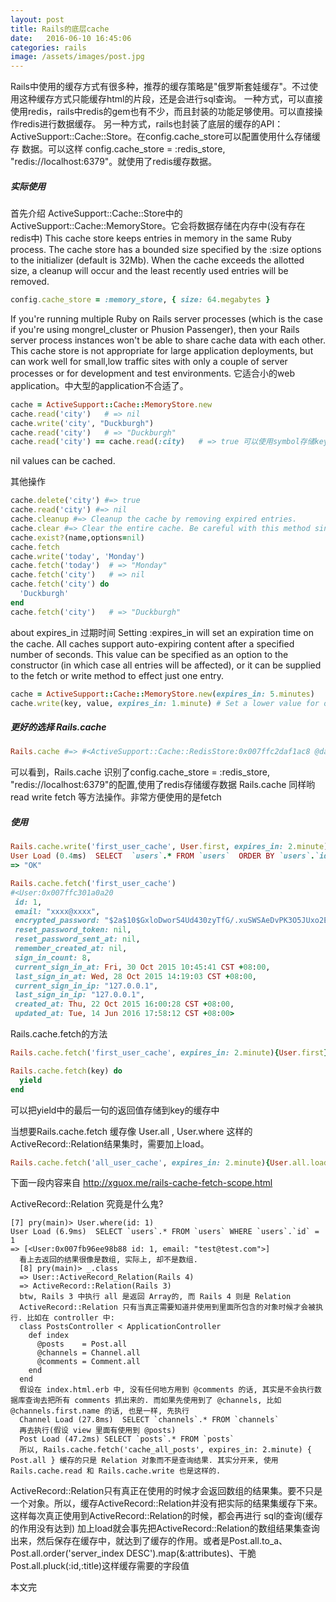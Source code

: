 ```yaml
---
layout: post
title: Rails的底层cache
date:   2016-06-10 16:45:06
categories: rails
image: /assets/images/post.jpg
---
```




Rails中使用的缓存方式有很多种，推荐的缓存策略是"俄罗斯套娃缓存"。不过使用这种缓存方式只能缓存html的片段，还是会进行sql查询。
一种方式，可以直接使用redis，rails中redis的gem也有不少，而且封装的功能足够使用。可以直接操作redis进行数据缓存。
另一种方式，rails也封装了底层的缓存的API：ActiveSupport::Cache::Store。在config.cache_store可以配置使用什么存储缓存
数据。可以这样 config.cache_store = :redis_store, "redis://localhost:6379"。就使用了redis缓存数据。

##### 实际使用

首先介绍 ActiveSupport::Cache::Store中的ActiveSupport::Cache::MemoryStore。它会将数据存储在内存中(没有存在redis中)
This cache store keeps entries in memory in the same Ruby process. The cache store has a bounded size specified by the :size options to the initializer (default is 32Mb). When the cache exceeds the allotted size, a cleanup will occur and the least recently used entries will be removed.

```ruby
config.cache_store = :memory_store, { size: 64.megabytes }
```

If you're running multiple Ruby on Rails server processes (which is the case if you're using mongrel_cluster or Phusion Passenger), then your Rails server process instances won't be able to share cache data with each other. This cache store is not appropriate for large application deployments,
but can work well for small,low traffic sites with only a couple of server processes or for development and test environments.
它适合小的web application。中大型的application不合适了。

```ruby
cache = ActiveSupport::Cache::MemoryStore.new
cache.read('city')   # => nil
cache.write('city', "Duckburgh")
cache.read('city')   # => "Duckburgh"
cache.read('city') == cache.read(:city)   # => true 可以使用symbol存储key
```

nil values can be cached.

其他操作

```ruby
cache.delete('city') #=> true
cache.read('city') #=> nil
cache.cleanup #=> Cleanup the cache by removing expired entries.
cache.clear #=> Clear the entire cache. Be careful with this method since it could affect other processes if shared cache is being used.
cache.exist?(name,options=nil)
cache.fetch
cache.write('today', 'Monday')
cache.fetch('today')  # => "Monday"
cache.fetch('city')   # => nil
cache.fetch('city') do
  'Duckburgh'
end
cache.fetch('city')   # => "Duckburgh"
```

about expires_in 过期时间
Setting :expires_in will set an expiration time on the cache. All caches support auto-expiring content after a specified number of seconds. This value can be specified as an option to the constructor (in which case all entries will be affected),
or it can be supplied to the fetch or write method to effect just one entry.

```ruby
cache = ActiveSupport::Cache::MemoryStore.new(expires_in: 5.minutes)
cache.write(key, value, expires_in: 1.minute) # Set a lower value for one entry
```

##### 更好的选择 Rails.cache

```ruby
Rails.cache #=> #<ActiveSupport::Cache::RedisStore:0x007ffc2daf1ac8 @data=#<Redis client v3.2.2 for redis://localhost:6379/0>, @options={}>
```
可以看到，Rails.cache 识别了config.cache_store = :redis_store, "redis://localhost:6379"的配置,使用了redis存储缓存数据
Rails.cache 同样哟 read write fetch 等方法操作。非常方便使用的是fetch

##### 使用

```ruby
Rails.cache.write('first_user_cache', User.first, expires_in: 2.minute)
User Load (0.4ms)  SELECT  `users`.* FROM `users`  ORDER BY `users`.`id` ASC LIMIT 1
=> "OK"

Rails.cache.fetch('first_user_cache')
#<User:0x007ffc301a0a20
 id: 1,
 email: "xxxx@xxxx",
 encrypted_password: "$2a$10$GxloDworS4Ud430zyTfG/.xuSWSAeDvPK3O5JUxo2EyOQlHAc1QAO",
 reset_password_token: nil,
 reset_password_sent_at: nil,
 remember_created_at: nil,
 sign_in_count: 8,
 current_sign_in_at: Fri, 30 Oct 2015 10:45:41 CST +08:00,
 last_sign_in_at: Wed, 28 Oct 2015 14:19:03 CST +08:00,
 current_sign_in_ip: "127.0.0.1",
 last_sign_in_ip: "127.0.0.1",
 created_at: Thu, 22 Oct 2015 16:00:28 CST +08:00,
 updated_at: Tue, 14 Jun 2016 17:58:12 CST +08:00>
```

Rails.cache.fetch的方法

```ruby
Rails.cache.fetch('first_user_cache', expires_in: 2.minute){User.first}

Rails.cache.fetch(key) do
  yield
end
```
可以把yield中的最后一句的返回值存储到key的缓存中

当想要Rails.cache.fetch 缓存像 User.all , User.where 这样的ActiveRecord::Relation结果集时，需要加上load。

```ruby
Rails.cache.fetch('all_user_cache', expires_in: 2.minute){User.all.load}(实际中不缓存all数据,很有爆内存的危险)
```

下面一段内容来自 http://xguox.me/rails-cache-fetch-scope.html

ActiveRecord::Relation 究竟是什么鬼?

```
[7] pry(main)> User.where(id: 1)
User Load (6.9ms)  SELECT `users`.* FROM `users` WHERE `users`.`id` = 1
=> [<User:0x007fb96ee98b88 id: 1, email: "test@test.com">]
  看上去返回的结果很像是数组, 实际上, 却不是数组.
  [8] pry(main)> _.class
  => User::ActiveRecord_Relation(Rails 4)
  => ActiveRecord::Relation(Rails 3)
  btw, Rails 3 中执行 all 是返回 Array的, 而 Rails 4 则是 Relation
  ActiveRecord::Relation 只有当真正需要知道并使用到里面所包含的对象时候才会被执行. 比如在 controller 中:
  class PostsController < ApplicationController
    def index
      @posts    = Post.all
      @channels = Channel.all
      @comments = Comment.all
    end
  end
  假设在 index.html.erb 中, 没有任何地方用到 @comments 的话, 其实是不会执行数据库查询去把所有 comments 抓出来的. 而如果先使用到了 @channels, 比如 @channels.first.name 的话, 也是一样, 先执行
  Channel Load (27.8ms)  SELECT `channels`.* FROM `channels`
  再去执行(假设 view 里面有使用到 @posts)
  Post Load (47.2ms) SELECT `posts`.* FROM `posts`
  所以, Rails.cache.fetch('cache_all_posts', expires_in: 2.minute) { Post.all } 缓存的只是 Relation 对象而不是查询结果. 其实分开来, 使用 Rails.cache.read 和 Rails.cache.write 也是这样的.
```

ActiveRecord::Relation只有真正在使用的时候才会返回数组的结果集。要不只是一个对象。所以，缓存ActiveRecord::Relation并没有把实际的结果集缓存下来。这样每次真正使用到ActiveRecord::Relation的时候，都会再进行
sql的查询(缓存的作用没有达到) 加上load就会事先把ActiveRecord::Relation的数组结果集查询出来，然后保存在缓存中，就达到了缓存的作用。或者是Post.all.to_a、Post.all.order('server_index DESC').map(&:attributes)、干脆Post.all.pluck(:id,:title)这样缓存需要的字段值

本文完
















